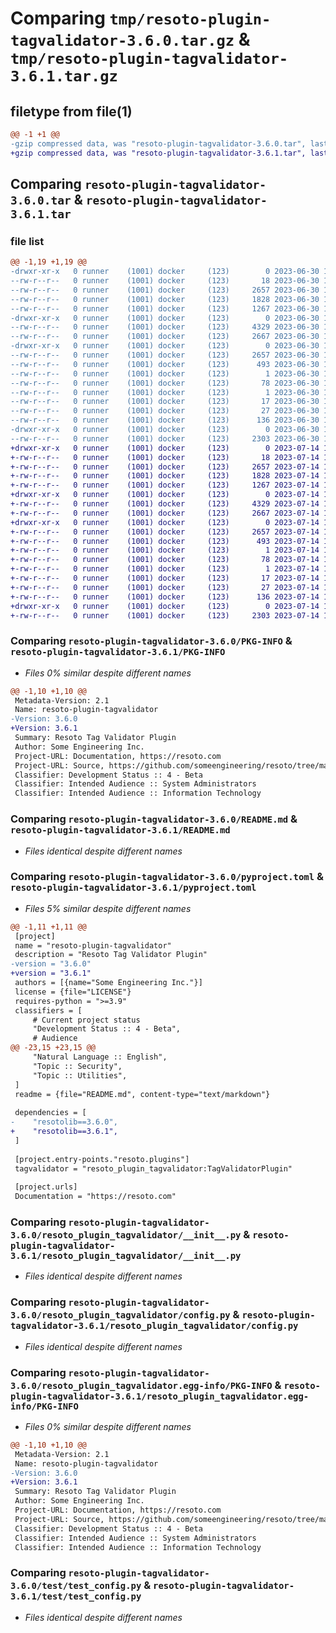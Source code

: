 # Comparing `tmp/resoto-plugin-tagvalidator-3.6.0.tar.gz` & `tmp/resoto-plugin-tagvalidator-3.6.1.tar.gz`

## filetype from file(1)

```diff
@@ -1 +1 @@
-gzip compressed data, was "resoto-plugin-tagvalidator-3.6.0.tar", last modified: Fri Jun 30 19:27:50 2023, max compression
+gzip compressed data, was "resoto-plugin-tagvalidator-3.6.1.tar", last modified: Fri Jul 14 17:00:57 2023, max compression
```

## Comparing `resoto-plugin-tagvalidator-3.6.0.tar` & `resoto-plugin-tagvalidator-3.6.1.tar`

### file list

```diff
@@ -1,19 +1,19 @@
-drwxr-xr-x   0 runner    (1001) docker     (123)        0 2023-06-30 19:27:50.630599 resoto-plugin-tagvalidator-3.6.0/
--rw-r--r--   0 runner    (1001) docker     (123)       18 2023-06-30 19:22:47.000000 resoto-plugin-tagvalidator-3.6.0/MANIFEST.in
--rw-r--r--   0 runner    (1001) docker     (123)     2657 2023-06-30 19:27:50.630599 resoto-plugin-tagvalidator-3.6.0/PKG-INFO
--rw-r--r--   0 runner    (1001) docker     (123)     1828 2023-06-30 19:22:47.000000 resoto-plugin-tagvalidator-3.6.0/README.md
--rw-r--r--   0 runner    (1001) docker     (123)     1267 2023-06-30 19:22:47.000000 resoto-plugin-tagvalidator-3.6.0/pyproject.toml
-drwxr-xr-x   0 runner    (1001) docker     (123)        0 2023-06-30 19:27:50.630599 resoto-plugin-tagvalidator-3.6.0/resoto_plugin_tagvalidator/
--rw-r--r--   0 runner    (1001) docker     (123)     4329 2023-06-30 19:22:47.000000 resoto-plugin-tagvalidator-3.6.0/resoto_plugin_tagvalidator/__init__.py
--rw-r--r--   0 runner    (1001) docker     (123)     2667 2023-06-30 19:22:47.000000 resoto-plugin-tagvalidator-3.6.0/resoto_plugin_tagvalidator/config.py
-drwxr-xr-x   0 runner    (1001) docker     (123)        0 2023-06-30 19:27:50.630599 resoto-plugin-tagvalidator-3.6.0/resoto_plugin_tagvalidator.egg-info/
--rw-r--r--   0 runner    (1001) docker     (123)     2657 2023-06-30 19:27:50.000000 resoto-plugin-tagvalidator-3.6.0/resoto_plugin_tagvalidator.egg-info/PKG-INFO
--rw-r--r--   0 runner    (1001) docker     (123)      493 2023-06-30 19:27:50.000000 resoto-plugin-tagvalidator-3.6.0/resoto_plugin_tagvalidator.egg-info/SOURCES.txt
--rw-r--r--   0 runner    (1001) docker     (123)        1 2023-06-30 19:27:50.000000 resoto-plugin-tagvalidator-3.6.0/resoto_plugin_tagvalidator.egg-info/dependency_links.txt
--rw-r--r--   0 runner    (1001) docker     (123)       78 2023-06-30 19:27:50.000000 resoto-plugin-tagvalidator-3.6.0/resoto_plugin_tagvalidator.egg-info/entry_points.txt
--rw-r--r--   0 runner    (1001) docker     (123)        1 2023-06-30 19:24:19.000000 resoto-plugin-tagvalidator-3.6.0/resoto_plugin_tagvalidator.egg-info/not-zip-safe
--rw-r--r--   0 runner    (1001) docker     (123)       17 2023-06-30 19:27:50.000000 resoto-plugin-tagvalidator-3.6.0/resoto_plugin_tagvalidator.egg-info/requires.txt
--rw-r--r--   0 runner    (1001) docker     (123)       27 2023-06-30 19:27:50.000000 resoto-plugin-tagvalidator-3.6.0/resoto_plugin_tagvalidator.egg-info/top_level.txt
--rw-r--r--   0 runner    (1001) docker     (123)      136 2023-06-30 19:27:50.630599 resoto-plugin-tagvalidator-3.6.0/setup.cfg
-drwxr-xr-x   0 runner    (1001) docker     (123)        0 2023-06-30 19:27:50.630599 resoto-plugin-tagvalidator-3.6.0/test/
--rw-r--r--   0 runner    (1001) docker     (123)     2303 2023-06-30 19:22:47.000000 resoto-plugin-tagvalidator-3.6.0/test/test_config.py
+drwxr-xr-x   0 runner    (1001) docker     (123)        0 2023-07-14 17:00:57.682255 resoto-plugin-tagvalidator-3.6.1/
+-rw-r--r--   0 runner    (1001) docker     (123)       18 2023-07-14 16:55:05.000000 resoto-plugin-tagvalidator-3.6.1/MANIFEST.in
+-rw-r--r--   0 runner    (1001) docker     (123)     2657 2023-07-14 17:00:57.682255 resoto-plugin-tagvalidator-3.6.1/PKG-INFO
+-rw-r--r--   0 runner    (1001) docker     (123)     1828 2023-07-14 16:55:05.000000 resoto-plugin-tagvalidator-3.6.1/README.md
+-rw-r--r--   0 runner    (1001) docker     (123)     1267 2023-07-14 16:55:05.000000 resoto-plugin-tagvalidator-3.6.1/pyproject.toml
+drwxr-xr-x   0 runner    (1001) docker     (123)        0 2023-07-14 17:00:57.678255 resoto-plugin-tagvalidator-3.6.1/resoto_plugin_tagvalidator/
+-rw-r--r--   0 runner    (1001) docker     (123)     4329 2023-07-14 16:55:05.000000 resoto-plugin-tagvalidator-3.6.1/resoto_plugin_tagvalidator/__init__.py
+-rw-r--r--   0 runner    (1001) docker     (123)     2667 2023-07-14 16:55:05.000000 resoto-plugin-tagvalidator-3.6.1/resoto_plugin_tagvalidator/config.py
+drwxr-xr-x   0 runner    (1001) docker     (123)        0 2023-07-14 17:00:57.678255 resoto-plugin-tagvalidator-3.6.1/resoto_plugin_tagvalidator.egg-info/
+-rw-r--r--   0 runner    (1001) docker     (123)     2657 2023-07-14 17:00:57.000000 resoto-plugin-tagvalidator-3.6.1/resoto_plugin_tagvalidator.egg-info/PKG-INFO
+-rw-r--r--   0 runner    (1001) docker     (123)      493 2023-07-14 17:00:57.000000 resoto-plugin-tagvalidator-3.6.1/resoto_plugin_tagvalidator.egg-info/SOURCES.txt
+-rw-r--r--   0 runner    (1001) docker     (123)        1 2023-07-14 17:00:57.000000 resoto-plugin-tagvalidator-3.6.1/resoto_plugin_tagvalidator.egg-info/dependency_links.txt
+-rw-r--r--   0 runner    (1001) docker     (123)       78 2023-07-14 17:00:57.000000 resoto-plugin-tagvalidator-3.6.1/resoto_plugin_tagvalidator.egg-info/entry_points.txt
+-rw-r--r--   0 runner    (1001) docker     (123)        1 2023-07-14 16:56:56.000000 resoto-plugin-tagvalidator-3.6.1/resoto_plugin_tagvalidator.egg-info/not-zip-safe
+-rw-r--r--   0 runner    (1001) docker     (123)       17 2023-07-14 17:00:57.000000 resoto-plugin-tagvalidator-3.6.1/resoto_plugin_tagvalidator.egg-info/requires.txt
+-rw-r--r--   0 runner    (1001) docker     (123)       27 2023-07-14 17:00:57.000000 resoto-plugin-tagvalidator-3.6.1/resoto_plugin_tagvalidator.egg-info/top_level.txt
+-rw-r--r--   0 runner    (1001) docker     (123)      136 2023-07-14 17:00:57.682255 resoto-plugin-tagvalidator-3.6.1/setup.cfg
+drwxr-xr-x   0 runner    (1001) docker     (123)        0 2023-07-14 17:00:57.682255 resoto-plugin-tagvalidator-3.6.1/test/
+-rw-r--r--   0 runner    (1001) docker     (123)     2303 2023-07-14 16:55:05.000000 resoto-plugin-tagvalidator-3.6.1/test/test_config.py
```

### Comparing `resoto-plugin-tagvalidator-3.6.0/PKG-INFO` & `resoto-plugin-tagvalidator-3.6.1/PKG-INFO`

 * *Files 0% similar despite different names*

```diff
@@ -1,10 +1,10 @@
 Metadata-Version: 2.1
 Name: resoto-plugin-tagvalidator
-Version: 3.6.0
+Version: 3.6.1
 Summary: Resoto Tag Validator Plugin
 Author: Some Engineering Inc.
 Project-URL: Documentation, https://resoto.com
 Project-URL: Source, https://github.com/someengineering/resoto/tree/main/plugins/tagvalidator
 Classifier: Development Status :: 4 - Beta
 Classifier: Intended Audience :: System Administrators
 Classifier: Intended Audience :: Information Technology
```

### Comparing `resoto-plugin-tagvalidator-3.6.0/README.md` & `resoto-plugin-tagvalidator-3.6.1/README.md`

 * *Files identical despite different names*

### Comparing `resoto-plugin-tagvalidator-3.6.0/pyproject.toml` & `resoto-plugin-tagvalidator-3.6.1/pyproject.toml`

 * *Files 5% similar despite different names*

```diff
@@ -1,11 +1,11 @@
 [project]
 name = "resoto-plugin-tagvalidator"
 description = "Resoto Tag Validator Plugin"
-version = "3.6.0"
+version = "3.6.1"
 authors = [{name="Some Engineering Inc."}]
 license = {file="LICENSE"}
 requires-python = ">=3.9"
 classifiers = [
     # Current project status
     "Development Status :: 4 - Beta",
     # Audience
@@ -23,15 +23,15 @@
     "Natural Language :: English",
     "Topic :: Security",
     "Topic :: Utilities",
 ]
 readme = {file="README.md", content-type="text/markdown"}
 
 dependencies = [
-    "resotolib==3.6.0",
+    "resotolib==3.6.1",
 ]
 
 [project.entry-points."resoto.plugins"]
 tagvalidator = "resoto_plugin_tagvalidator:TagValidatorPlugin"
 
 [project.urls]
 Documentation = "https://resoto.com"
```

### Comparing `resoto-plugin-tagvalidator-3.6.0/resoto_plugin_tagvalidator/__init__.py` & `resoto-plugin-tagvalidator-3.6.1/resoto_plugin_tagvalidator/__init__.py`

 * *Files identical despite different names*

### Comparing `resoto-plugin-tagvalidator-3.6.0/resoto_plugin_tagvalidator/config.py` & `resoto-plugin-tagvalidator-3.6.1/resoto_plugin_tagvalidator/config.py`

 * *Files identical despite different names*

### Comparing `resoto-plugin-tagvalidator-3.6.0/resoto_plugin_tagvalidator.egg-info/PKG-INFO` & `resoto-plugin-tagvalidator-3.6.1/resoto_plugin_tagvalidator.egg-info/PKG-INFO`

 * *Files 0% similar despite different names*

```diff
@@ -1,10 +1,10 @@
 Metadata-Version: 2.1
 Name: resoto-plugin-tagvalidator
-Version: 3.6.0
+Version: 3.6.1
 Summary: Resoto Tag Validator Plugin
 Author: Some Engineering Inc.
 Project-URL: Documentation, https://resoto.com
 Project-URL: Source, https://github.com/someengineering/resoto/tree/main/plugins/tagvalidator
 Classifier: Development Status :: 4 - Beta
 Classifier: Intended Audience :: System Administrators
 Classifier: Intended Audience :: Information Technology
```

### Comparing `resoto-plugin-tagvalidator-3.6.0/test/test_config.py` & `resoto-plugin-tagvalidator-3.6.1/test/test_config.py`

 * *Files identical despite different names*

